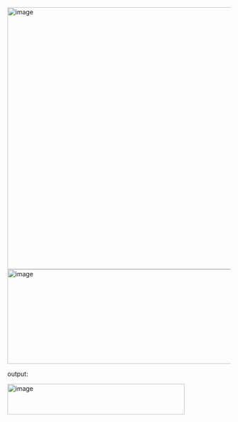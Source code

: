 
<img width="612" height="590" alt="image" src="https://github.com/user-attachments/assets/0948df43-12aa-478b-a9b6-d1fc545a4638" />
<img width="619" height="213" alt="image" src="https://github.com/user-attachments/assets/9088acb5-1819-4bc7-98cf-59c6b2557903" />


output:

<img width="400" height="69" alt="image" src="https://github.com/user-attachments/assets/2b68d6a6-59dd-419b-afcc-400878c71010" />
